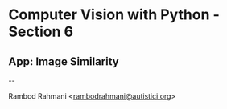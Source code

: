# Computer Vision with Python - Section 6

## App: Image Similarity

--

Rambod Rahmani <<rambodrahmani@autistici.org>>
